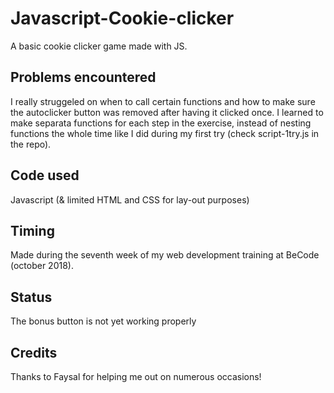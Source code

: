 # Javascript-Cookie-clicker

A basic cookie clicker game made with JS. 

## Problems encountered

I really struggeled on when to call certain functions and how to make sure the autoclicker button was removed after having it clicked once. I learned to make separata functions for each step in the exercise, instead of nesting functions the whole time like I did during my first try (check script-1try.js in the repo).

## Code used

Javascript (& limited HTML and CSS for lay-out purposes)

## Timing

Made during the seventh week of my web development training at BeCode (october 2018).

## Status

The bonus button is not yet working properly

## Credits

Thanks to Faysal for helping me out on numerous occasions!
